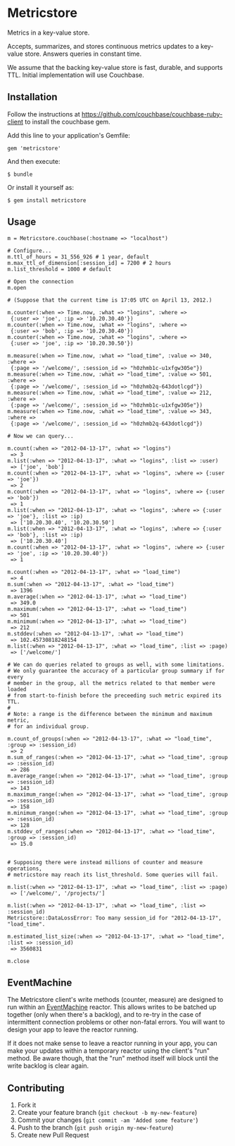 # Metricstore

Metrics in a key-value store.

Accepts, summarizes, and stores continuous metrics updates to a key-value store.
Answers queries in constant time.

We assume that the backing key-value store is fast, durable, and supports TTL.
Initial implementation will use Couchbase.

## Installation

Follow the instructions at https://github.com/couchbase/couchbase-ruby-client
to install the couchbase gem.

Add this line to your application's Gemfile:

    gem 'metricstore'

And then execute:

    $ bundle

Or install it yourself as:

    $ gem install metricstore

## Usage

    m = Metricstore.couchbase(:hostname => "localhost")

    # Configure...
    m.ttl_of_hours = 31_556_926 # 1 year, default
    m.max_ttl_of_dimension[:session_id] = 7200 # 2 hours
    m.list_threshold = 1000 # default

    # Open the connection
    m.open

    # (Suppose that the current time is 17:05 UTC on April 13, 2012.)

    m.counter(:when => Time.now, :what => "logins", :where =>
     {:user => 'joe', :ip => '10.20.30.40'})
    m.counter(:when => Time.now, :what => "logins", :where =>
     {:user => 'bob', :ip => '10.20.30.40'})
    m.counter(:when => Time.now, :what => "logins", :where =>
     {:user => 'joe', :ip => '10.20.30.50'})

    m.measure(:when => Time.now, :what => "load_time", :value => 340, :where =>
     {:page => '/welcome/', :session_id => "h0zhmb1c-u1xfgw305e"})
    m.measure(:when => Time.now, :what => "load_time", :value => 501, :where =>
     {:page => '/welcome/', :session_id => "h0zhmb2q-643dotlcgd"})
    m.measure(:when => Time.now, :what => "load_time", :value => 212, :where =>
     {:page => '/welcome/', :session_id => "h0zhmb1c-u1xfgw305e"})
    m.measure(:when => Time.now, :what => "load_time", :value => 343, :where =>
     {:page => '/welcome/', :session_id => "h0zhmb2q-643dotlcgd"})

    # Now we can query...

    m.count(:when => "2012-04-13-17", :what => "logins")
     => 3
    m.list(:when => "2012-04-13-17", :what => "logins", :list => :user)
     => ['joe', 'bob']
    m.count(:when => "2012-04-13-17", :what => "logins", :where => {:user => 'joe'})
     => 2
    m.count(:when => "2012-04-13-17", :what => "logins", :where => {:user => 'bob'})
     => 1
    m.list(:when => "2012-04-13-17", :what => "logins", :where => {:user => 'joe'}, :list => :ip)
     => ['10.20.30.40', '10.20.30.50']
    m.list(:when => "2012-04-13-17", :what => "logins", :where => {:user => 'bob'}, :list => :ip)
     => ['10.20.30.40']
    m.count(:when => "2012-04-13-17", :what => "logins", :where => {:user => 'joe', :ip => '10.20.30.40'})
     => 1

    m.count(:when => "2012-04-13-17", :what => "load_time")
     => 4
    m.sum(:when => "2012-04-13-17", :what => "load_time")
     => 1396
    m.average(:when => "2012-04-13-17", :what => "load_time")
     => 349.0
    m.maximum(:when => "2012-04-13-17", :what => "load_time")
     => 501
    m.minimum(:when => "2012-04-13-17", :what => "load_time")
     => 212
    m.stddev(:when => "2012-04-13-17", :what => "load_time")
     => 102.45730818248154
    m.list(:when => "2012-04-13-17", :what => "load_time", :list => :page)
     => ['/welcome/']

    # We can do queries related to groups as well, with some limitations.
    # We only guarantee the accuracy of a particular group summary if for every
    # member in the group, all the metrics related to that member were loaded
    # from start-to-finish before the preceeding such metric expired its TTL.
    #
    # Note: a range is the difference between the minimum and maximum metric,
    # for an individual group.

    m.count_of_groups(:when => "2012-04-13-17", :what => "load_time", :group => :session_id)
     => 2
    m.sum_of_ranges(:when => "2012-04-13-17", :what => "load_time", :group => :session_id)
     => 286
    m.average_range(:when => "2012-04-13-17", :what => "load_time", :group => :session_id)
     => 143
    m.maximum_range(:when => "2012-04-13-17", :what => "load_time", :group => :session_id)
     => 158
    m.minimum_range(:when => "2012-04-13-17", :what => "load_time", :group => :session_id)
     => 128
    m.stddev_of_ranges(:when => "2012-04-13-17", :what => "load_time", :group => :session_id)
     => 15.0


    # Supposing there were instead millions of counter and measure operations,
    # metricstore may reach its list_threshold. Some queries will fail.

    m.list(:when => "2012-04-13-17", :what => "load_time", :list => :page)
     => ['/welcome/', '/projects/']

    m.list(:when => "2012-04-13-17", :what => "load_time", :list => :session_id)
    Metricstore::DataLossError: Too many session_id for "2012-04-13-17", "load_time".

    m.estimated_list_size(:when => "2012-04-13-17", :what => "load_time", :list => :session_id)
     => 3560831

    m.close

## EventMachine

The Metricstore client's write methods (counter, measure) are designed to run
within an [EventMachine](http://rubyeventmachine.com/) reactor. This allows
writes to be batched up together (only when there's a backlog), and to re-try
in the case of intermittent connection problems or other non-fatal errors. You
will want to design your app to leave the reactor running.

If it does not make sense to leave a reactor running in your app, you can
make your updates within a temporary reactor using the client's "run" method.
Be aware though, that the "run" method itself will block until the write backlog
is clear again.

## Contributing

1. Fork it
2. Create your feature branch (`git checkout -b my-new-feature`)
3. Commit your changes (`git commit -am 'Added some feature'`)
4. Push to the branch (`git push origin my-new-feature`)
5. Create new Pull Request
